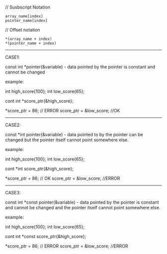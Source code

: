 // Susbscript Notation

    array_name[index]
    pointer_name[index]


// Offset notation

    *(array_name + index)
    *(pointer_name + index)

-----------------------------------------------------------------------------------------------------
CASE1:

const int *pointer(&variable) - data pointed by the pointer is constant and cannot be changed

example:

int high_score{100};
int low_score{65};

cont int *score_ptr{&high_score};

*score_ptr = 86;    // ERROR
score_ptr = &low_score;    //OK

------------------------------------------------------------------------------------------------------
CASE2:

const *int pointer(&variable) - data pointed to by the pointer can be changed but the pointer itself cannot point somewhere else.

example:

int high_score{100};
int low_score{65};

cont *int score_ptr{&high_score};

*score_ptr = 86;    // OK
score_ptr = &low_score;    //ERROR

-------------------------------------------------------------------------------------------------------
CASE3:

const int *const pointer(&variable) - data pointed by the pointer is constant and cannot be changed and the pointer itself cannot point somewhere else.

example:

int high_score{100};
int low_score{65};

cont int *const score_ptr{&high_score};

*score_ptr = 86;    // ERROR
score_ptr = &low_score;    //ERROR